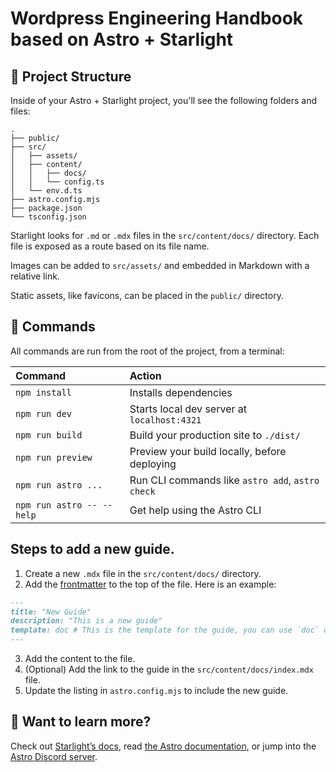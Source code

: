 # Wordpress Engineering Handbook based on Astro + Starlight

## 🚀 Project Structure

Inside of your Astro + Starlight project, you'll see the following folders and files:

```
.
├── public/
├── src/
│   ├── assets/
│   ├── content/
│   │   ├── docs/
│   │   └── config.ts
│   └── env.d.ts
├── astro.config.mjs
├── package.json
└── tsconfig.json
```

Starlight looks for `.md` or `.mdx` files in the `src/content/docs/` directory. Each file is exposed as a route based on its file name.

Images can be added to `src/assets/` and embedded in Markdown with a relative link.

Static assets, like favicons, can be placed in the `public/` directory.

## 🧞 Commands

All commands are run from the root of the project, from a terminal:

| Command                   | Action                                           |
| :------------------------ | :----------------------------------------------- |
| `npm install`             | Installs dependencies                            |
| `npm run dev`             | Starts local dev server at `localhost:4321`      |
| `npm run build`           | Build your production site to `./dist/`          |
| `npm run preview`         | Preview your build locally, before deploying     |
| `npm run astro ...`       | Run CLI commands like `astro add`, `astro check` |
| `npm run astro -- --help` | Get help using the Astro CLI                     |


## Steps to add a new guide.

1. Create a new `.mdx` file in the `src/content/docs/` directory.
2. Add the [frontmatter]([frontmatter](https://starlight.astro.build/reference/frontmatter/)) to the top of the file. Here is an example:
```md
---
title: "New Guide"
description: "This is a new guide"
template: doc # This is the template for the guide, you can use `doc` or `splash`
---
```
3. Add the content to the file.
4. (Optional) Add the link to the guide in the `src/content/docs/index.mdx` file.
5. Update the listing in `astro.config.mjs` to include the new guide.

## 👀 Want to learn more?

Check out [Starlight’s docs](https://starlight.astro.build/), read [the Astro documentation](https://docs.astro.build), or jump into the [Astro Discord server](https://astro.build/chat).
